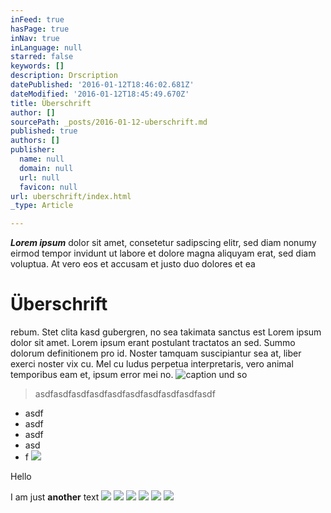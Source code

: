 ```yaml
---
inFeed: true
hasPage: true
inNav: true
inLanguage: null
starred: false
keywords: []
description: Drscription
datePublished: '2016-01-12T18:46:02.681Z'
dateModified: '2016-01-12T18:45:49.670Z'
title: Überschrift
author: []
sourcePath: _posts/2016-01-12-uberschrift.md
published: true
authors: []
publisher:
  name: null
  domain: null
  url: null
  favicon: null
url: uberschrift/index.html
_type: Article

---
```

_**Lorem ipsum**_ dolor sit amet, consetetur sadipscing elitr, sed diam nonumy eirmod tempor invidunt ut labore et dolore magna aliquyam erat, sed diam voluptua. At vero eos et accusam et justo duo dolores et ea 

# Überschrift

rebum. Stet clita kasd gubergren, no sea takimata sanctus est Lorem ipsum dolor sit amet. Lorem ipsum erant postulant tractatos an sed. Summo dolorum definitionem pro id. Noster tamquam suscipiantur sea at, liber exerci noster vix cu. Mel cu ludus perpetua interpretaris, vero animal temporibus eam et, ipsum error mei no.
![caption und so](https://the-grid-user-content.s3-us-west-2.amazonaws.com/78398d6d-9418-4338-aa93-5619f7ebff79.jpg)

> asdfasdfasdfasdfasdfasdfasdfasdfasdfasdf

* asdf
* asdf
* asdf
* asd
* f
![](https://the-grid-user-content.s3-us-west-2.amazonaws.com/eee8d2f1-bf59-4976-a1aa-dcaa49215096.jpg)

Hello

I am just **another** text
![](https://the-grid-user-content.s3-us-west-2.amazonaws.com/27793481-0fce-4609-9f81-785a5c7fd6f4.jpg)
![](https://the-grid-user-content.s3-us-west-2.amazonaws.com/f5934448-b346-4f3a-8248-0125de7f4c96.jpg)
![](https://the-grid-user-content.s3-us-west-2.amazonaws.com/2dfd495c-c591-46d0-b15a-e2ff348f2687.jpg)
![](https://the-grid-user-content.s3-us-west-2.amazonaws.com/41b3f599-e321-4cee-9132-2f82d8ed3e3c.jpg)
![](https://the-grid-user-content.s3-us-west-2.amazonaws.com/1efc56a5-b67a-4b81-bebc-8340d6a61307.jpg)
![](https://the-grid-user-content.s3-us-west-2.amazonaws.com/9010da18-7373-410d-a819-079b06b449cb.jpg)